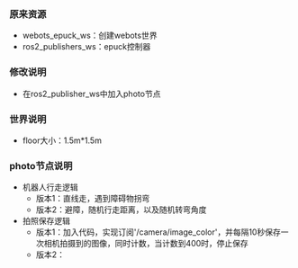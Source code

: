 ### 原来资源
- webots_epuck_ws：创建webots世界
- ros2_publishers_ws：epuck控制器

### 修改说明
- 在ros2_publisher_ws中加入photo节点


### 世界说明
- floor大小：1.5m*1.5m


### photo节点说明
- 机器人行走逻辑
    - 版本1：直线走，遇到障碍物拐弯
    - 版本2：避障，随机行走距离，以及随机转弯角度
- 拍照保存逻辑
    - 版本1：加入代码，实现订阅'/camera/image_color'，并每隔10秒保存一次相机拍摄到的图像，同时计数，当计数到400时，停止保存
    - 版本2：

